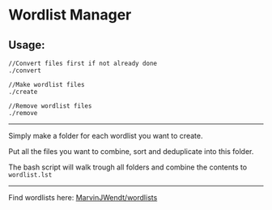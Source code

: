 # Wordlist Manager

## Usage:

    //Convert files first if not already done
    ./convert

    //Make wordlist files
    ./create

    //Remove wordlist files
    ./remove

---

Simply make a folder for each wordlist you want to create.

Put all the files you want to combine, sort and deduplicate into this folder.

The bash script will walk trough all folders and combine the contents to `wordlist.lst`

---

Find wordlists here: [MarvinJWendt/wordlists](https://github.com/MarvinJWendt/wordlists)